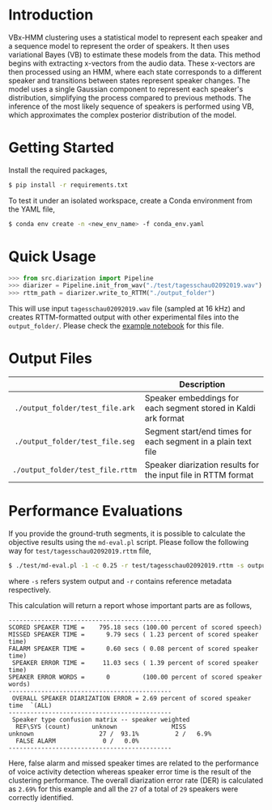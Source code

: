 # Introduction

VBx-HMM clustering uses a statistical model to represent each speaker and a sequence model to represent the order of speakers. It then uses variational Bayes (VB) to estimate these models from the data. This method begins with extracting x-vectors from the audio data. These x-vectors are then processed using an HMM, where each state corresponds to a different speaker and transitions between states represent speaker changes. The model uses a single Gaussian component to represent each speaker's distribution, simplifying the process compared to previous methods. The inference of the most likely sequence of speakers is performed using VB, which approximates the complex posterior distribution of the model.

# Getting Started
Install the required packages,

```bash
$ pip install -r requirements.txt
```

To test it under an isolated workspace, create a Conda environment from the YAML file,

```bash
$ conda env create -n <new_env_name> -f conda_env.yaml
```

# Quick Usage

```python
>>> from src.diarization import Pipeline
>>> diarizer = Pipeline.init_from_wav("./test/tagesschau02092019.wav")
>>> rttm_path = diarizer.write_to_RTTM("./output_folder")
```

This will use input `tagesschau02092019.wav` file (sampled at 16 kHz) and creates RTTM-formatted output with other experimental files into the `output_folder/`. Please check the [example notebook](./example_notebook.ipynb) for this file.

# Output Files

|                                  | Description                                                    |
| :------------------------------: | -------------------------------------------------------------- |
| `./output_folder/test_file.ark`  | Speaker embeddings for each segment stored in Kaldi ark format |
| `./output_folder/test_file.seg`  | Segment start/end times for each segment in a plain text file  |
| `./output_folder/test_file.rttm` | Speaker diarization results for the input file in RTTM format  |

# Performance Evaluations

If you provide the ground-truth segments, it is possible to calculate the objective results using the `md-eval.pl` script. Please follow the following way for `test/tagesschau02092019.rttm` file,

```bash
$ ./test/md-eval.pl -1 -c 0.25 -r test/tagesschau02092019.rttm -s output_folder/tagesschau02092019.rttm
```

where `-s` refers system output and `-r` contains reference metadata respectively.

This calculation will return a report whose important parts are as follows,

```
---------------------------------------------
SCORED SPEAKER TIME =    795.18 secs (100.00 percent of scored speech)
MISSED SPEAKER TIME =      9.79 secs ( 1.23 percent of scored speaker time)
FALARM SPEAKER TIME =      0.60 secs ( 0.08 percent of scored speaker time)
 SPEAKER ERROR TIME =     11.03 secs ( 1.39 percent of scored speaker time)
SPEAKER ERROR WORDS =      0         (100.00 percent of scored speaker words)
---------------------------------------------
 OVERALL SPEAKER DIARIZATION ERROR = 2.69 percent of scored speaker time  `(ALL)
---------------------------------------------
 Speaker type confusion matrix -- speaker weighted
  REF\SYS (count)      unknown               MISS
unknown                  27 /  93.1%          2 /   6.9%
  FALSE ALARM             0 /   0.0%
---------------------------------------------
```
Here, false alarm and missed speaker times are related to the performance of voice activity detection whereas speaker error time is the result of the clustering performance. The overall diarization error rate (DER) is calculated as `2.69%` for this example and all the `27` of a total of `29` speakers were correctly identified.
